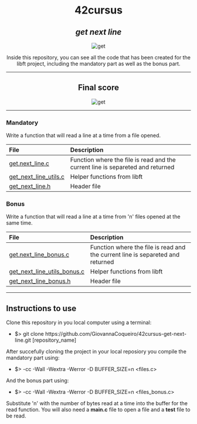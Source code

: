 <h1 align=center>
	<b>42cursus</b>
</h1>

<div align=center>
	<h2>
		<i>get next line</i>
	</h2>
	<img src="https://github.com/GiovannaCoqueiro/42cursus-get-next-line/assets/115947494/20a982a3-4d8e-4c6f-aa9b-4eafa6888bd6" alt=get next line badge/>
	<p align=center>
    		Inside this repository, you can see all the code that has been created for the libft project, including the mandatory part as well as the bonus part.
	</p>
</div>

---

<div align=center>
	<h2>
		Final score
	</h2>
	<img src="https://github.com/GiovannaCoqueiro/42cursus-get-next-line/assets/115947494/54772633-0e45-4d33-9f0f-f7fa5b8c89ce" alt=get next line grade/>
</div>

---

<h3 align=left>
    Mandatory
</h3>
<p>
    Write a function that will read a line at a time from a file opened.
</p>

| File | Description |
| :--- | :--- |
| [get.next_line.c](https://github.com/GiovannaCoqueiro/42cursus-get-next-line/blob/main/get_next_line.c) | Function where the file is read and the current line is separeted and returned |
| [get_next_line_utils.c](https://github.com/GiovannaCoqueiro/42cursus-get-next-line/blob/main/get_next_line.c) | Helper functions from libft |
| [get_next_line.h](https://github.com/GiovannaCoqueiro/42cursus-get-next-line/blob/main/get_next_line.h) | Header file |

<h3 align=left>
    Bonus
</h3>
<p>
    Write a function that will read a line at a time from 'n' files opened at the same time.
</p>

| File | Description |
| :--- | :--- |
| [get.next_line_bonus.c](https://github.com/GiovannaCoqueiro/42cursus-get-next-line/blob/main/get_next_line_bonus.c) | Function where the file is read and the current line is separeted and returned |
| [get_next_line_utils_bonus.c](https://github.com/GiovannaCoqueiro/42cursus-get-next-line/blob/main/get_next_line_utils_bonus.c) | Helper functions from libft |
| [get_next_line_bonus.h](https://github.com/GiovannaCoqueiro/42cursus-get-next-line/blob/main/get_next_line_bonus.h) | Header file |

---

<h2>
    Instructions to use
</h2>
Clone this repository in you local computer using a terminal:
<ul>
	<li>$> git clone https://github.com/GiovannaCoqueiro/42cursus-get-next-line.git [repository_name]</li>
</ul>

After succefully cloning the project in your local reposiory you compile the mandatory part using:

- $> -cc -Wall -Wextra -Werror -D BUFFER_SIZE=n <files.c>
		
And the bonus part using:

- $> -cc -Wall -Wextra -Werror -D BUFFER_SIZE=n <files_bonus.c>
		
Substitute 'n' with the number of bytes read at a time into the buffer for the read function.
You will also need a <b>main.c</b> file to open a file and a <b>test</b> file to be read.
